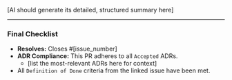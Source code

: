 [AI should generate its detailed, structured summary here]

---
### Final Checklist
- **Resolves:** Closes #[issue_number]
- **ADR Compliance:** This PR adheres to all `Accepted` ADRs.
  - [list the most-relevant ADRs here for context]
- All `Definition of Done` criteria from the linked issue have been met.
